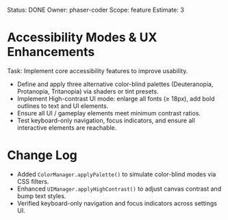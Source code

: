 Status: DONE
Owner: phaser-coder
Scope: feature
Estimate: 3

# Accessibility Modes & UX Enhancements

Task: Implement core accessibility features to improve usability.

- Define and apply three alternative color-blind palettes (Deuteranopia, Protanopia, Tritanopia) via shaders or tint presets.
- Implement High-contrast UI mode: enlarge all fonts (≥ 18px), add bold outlines to text and UI elements.
- Ensure all UI / gameplay elements meet minimum contrast ratios.
- Test keyboard-only navigation, focus indicators, and ensure all interactive elements are reachable.

# Change Log

- Added `ColorManager.applyPalette()` to simulate color-blind modes via CSS filters.
- Enhanced `UIManager.applyHighContrast()` to adjust canvas contrast and bump text styles.
- Verified keyboard-only navigation and focus indicators across settings UI.
